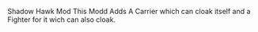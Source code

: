 Shadow Hawk Mod
This Modd Adds A Carrier which can cloak itself and a Fighter for it wich can also cloak.
